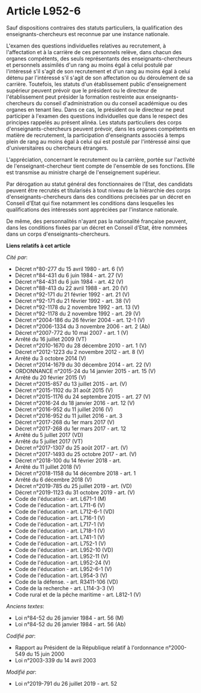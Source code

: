 # Article L952-6

Sauf dispositions contraires des statuts particuliers, la qualification des enseignants-chercheurs est reconnue par une
instance nationale.

L'examen des questions individuelles relatives au recrutement, à l'affectation et à la carrière de ces personnels relève,
dans chacun des organes compétents, des seuls représentants des enseignants-chercheurs et personnels assimilés d'un rang au
moins égal à celui postulé par l'intéressé s'il s'agit de son recrutement et d'un rang au moins égal à celui détenu par
l'intéressé s'il s'agit de son affectation ou du déroulement de sa carrière. Toutefois, les statuts d'un établissement public
d'enseignement supérieur peuvent prévoir que le président ou le directeur de l'établissement peut présider la formation
restreinte aux enseignants-chercheurs du conseil d'administration ou du conseil académique ou des organes en tenant lieu.
Dans ce cas, le président ou le directeur ne peut participer à l'examen des questions individuelles que dans le respect des
principes rappelés au présent alinéa. Les statuts particuliers des corps d'enseignants-chercheurs peuvent prévoir, dans les
organes compétents en matière de recrutement, la participation d'enseignants associés à temps plein de rang au moins égal à
celui qui est postulé par l'intéressé ainsi que d'universitaires ou chercheurs étrangers.

L'appréciation, concernant le recrutement ou la carrière, portée sur l'activité de l'enseignant-chercheur tient compte de
l'ensemble de ses fonctions. Elle est transmise au ministre chargé de l'enseignement supérieur.

Par dérogation au statut général des fonctionnaires de l'Etat, des candidats peuvent être recrutés et titularisés à tout
niveau de la hiérarchie des corps d'enseignants-chercheurs dans des conditions précisées par un décret en Conseil d'Etat qui
fixe notamment les conditions dans lesquelles les qualifications des intéressés sont appréciées par l'instance nationale.

De même, des personnalités n'ayant pas la nationalité française peuvent, dans les conditions fixées par un décret en Conseil
d'Etat, être nommées dans un corps d'enseignants-chercheurs.

**Liens relatifs à cet article**

_Cité par_:

  - Décret n°80-277 du 15 avril 1980 - art. 6 (V)
  - Décret n°84-431 du 6 juin 1984 - art. 27 (V)
  - Décret n°84-431 du 6 juin 1984 - art. 42 (V)
  - Décret n°88-413 du 22 avril 1988 - art. 20 (V)
  - Décret n°92-171 du 21 février 1992 - art. 21 (V)
  - Décret n°92-171 du 21 février 1992 - art. 38 (V)
  - Décret n°92-1178 du 2 novembre 1992 - art. 13 (V)
  - Décret n°92-1178 du 2 novembre 1992 - art. 29 (V)
  - Décret n°2004-186 du 26 février 2004 - art. 12-1 (V)
  - Décret n°2006-1334 du 3 novembre 2006 - art. 2 (Ab)
  - Décret n°2007-772 du 10 mai 2007 - art. 1 (V)
  - Arrêté du 16 juillet 2009 (VT)
  - Décret n°2010-1670 du 28 décembre 2010 - art. 1 (V)
  - Décret n°2012-1223 du 2 novembre 2012 - art. 8 (V)
  - Arrêté du 3 octobre 2014 (V)
  - Décret n°2014-1679 du 30 décembre 2014 - art. 22 (V)
  - ORDONNANCE n°2015-24 du 14 janvier 2015 - art. 15 (V)
  - Arrêté du 20 février 2015 (V)
  - Décret n°2015-857 du 13 juillet 2015 - art. (V)
  - Décret n°2015-1102 du 31 août 2015 (V)
  - Décret n°2015-1176 du 24 septembre 2015 - art. 27 (V)
  - Décret n°2016-24 du 18 janvier 2016 - art. 12 (V)
  - Décret n°2016-952 du 11 juillet 2016 (V)
  - Décret n°2016-952 du 11 juillet 2016 - art. 3
  - Décret n°2017-268 du 1er mars 2017 (V)
  - Décret n°2017-268 du 1er mars 2017 - art. 12
  - Arrêté du 5 juillet 2017 (VD)
  - Arrêté du 5 juillet 2017 (VT)
  - Décret n°2017-1307 du 25 août 2017 - art. (V)
  - Décret n°2017-1493 du 25 octobre 2017 - art. (V)
  - Décret n°2018-100 du 14 février 2018 - art.
  - Arrêté du 11 juillet 2018 (V)
  - Décret n°2018-1158 du 14 décembre 2018 - art. 1
  - Arrêté du 6 décembre 2018 (V)
  - Décret n°2019-785 du 25 juillet 2019 - art. (VD)
  - Décret n°2019-1123 du 31 octobre 2019 - art. (V)
  - Code de l'éducation - art. L671-1 (M)
  - Code de l'éducation - art. L711-6 (V)
  - Code de l'éducation - art. L712-6-1 (VD)
  - Code de l'éducation - art. L716-1 (V)
  - Code de l'éducation - art. L717-1 (V)
  - Code de l'éducation - art. L718-1 (V)
  - Code de l'éducation - art. L741-1 (V)
  - Code de l'éducation - art. L752-1 (V)
  - Code de l'éducation - art. L952-10 (VD)
  - Code de l'éducation - art. L952-11 (V)
  - Code de l'éducation - art. L952-24 (V)
  - Code de l'éducation - art. L952-6-1 (V)
  - Code de l'éducation - art. L954-3 (V)
  - Code de la défense. - art. R3411-106 (VD)
  - Code de la recherche - art. L114-3-3 (V)
  - Code rural et de la pêche maritime - art. L812-1 (V)

_Anciens textes_:

  - Loi n°84-52 du 26 janvier 1984 - art. 56 (M)
  - Loi n°84-52 du 26 janvier 1984 - art. 56 (Ab)

_Codifié par_:

  - Rapport au Président de la République relatif à l'ordonnance n°2000-549 du 15 juin 2000
  - Loi n°2003-339 du 14 avril 2003

_Modifié par_:

  - Loi n°2019-791 du 26 juillet 2019 - art. 52
